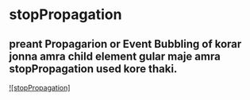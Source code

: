 # stopPropagation

## preant Propagarion or Event Bubbling of korar jonna amra child element gular maje amra stopPropagation used kore thaki.

[![stopPropagation]](https://www.youtube.com/watch?v=4AfRswo9RmY&list=PLgH5QX0i9K3rGtitufynBKMy5gAFpa1y8&index=28)

